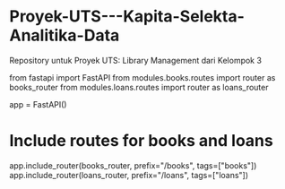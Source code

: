 # Proyek-UTS---Kapita-Selekta-Analitika-Data
Repository untuk Proyek UTS: Library Management dari Kelompok 3

from fastapi import FastAPI
from modules.books.routes import router as books_router
from modules.loans.routes import router as loans_router

app = FastAPI()

# Include routes for books and loans
app.include_router(books_router, prefix="/books", tags=["books"])
app.include_router(loans_router, prefix="/loans", tags=["loans"])
